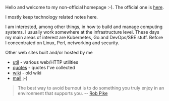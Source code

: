 Hello and welcome to my non-official homepage :-). The official one is [here](https://jreisinger.github.io).

I mostly keep technology related notes here.

I am interested, among other things, in how to build and manage computing systems. I usually work somewhere at the infrastructure level. These days my main areas of interest are Kubernetes, Go and DevOps/SRE stuff. Before I concentrated on Linux, Perl, networking and security.

Other web sites built and/or hosted by me

* [util](http://util.reisinge.net) - various web/HTTP utilities
* [quotes](https://quotes.reisinge.net) - quotes I've collected
* [wiki](https://wiki.reisinge.net) - old wiki
* [mail](https://mail.reisinge.net) ;-)

> The best way to avoid burnout is to do something you truly enjoy in an environment that supports you. -- [Rob Pike](https://evrone.com/rob-pike-interview)
